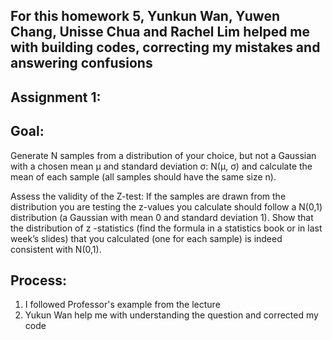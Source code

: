 ## For this homework 5, Yunkun Wan, Yuwen Chang, Unisse Chua and Rachel Lim helped me with building codes, correcting my mistakes and answering confusions

## Assignment 1:
## Goal:
Generate N samples from a distribution of your choice, but not a Gaussian with a chosen mean μ and standard deviation σ: N(μ, σ) and calculate the mean of each sample (all samples should have the same size n).

Assess the validity of the Z-test: If the samples are drawn from the distribution you are testing the z-values you calculate should follow a N(0,1) distribution (a Gaussian with mean 0 and standard deviation 1). Show that the distribution of z -statistics (find the formula in a statistics book or in last week’s slides) that you calculated (one for each sample) is indeed consistent with N(0,1).
## Process:
1. I followed Professor's example from the lecture
2. Yukun Wan help me with understanding the question and corrected my code
